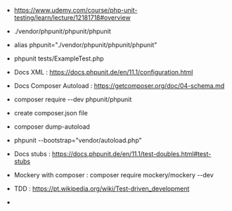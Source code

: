 
- https://www.udemy.com/course/php-unit-testing/learn/lecture/12181718#overview
- ./vendor/phpunit/phpunit/phpunit
-  alias phpunit="./vendor/phpunit/phpunit/phpunit" 
- phpunit tests/ExampleTest.php 

- Docs XML : https://docs.phpunit.de/en/11.1/configuration.html
- Docs Composer Autoload : https://getcomposer.org/doc/04-schema.md
 - composer require --dev phpunit/phpunit
 - create composer.json file
 - composer dump-autoload
 - phpunit --bootstrap="vendor/autoload.php"

- Docs stubs : https://docs.phpunit.de/en/11.1/test-doubles.html#test-stubs
- Mockery with composer : composer require mockery/mockery --dev

- TDD : https://pt.wikipedia.org/wiki/Test-driven_development
- 